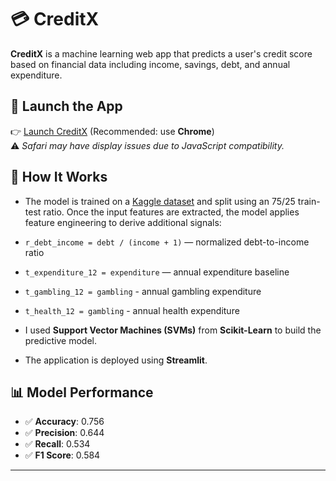 # 💳 CreditX

**CreditX** is a machine learning web app that predicts a user's credit score based on financial data including income, savings, debt, and annual expenditure.

## 🔗 Launch the App

👉 [Launch CreditX](https://creditx-nyywptbpkg9gkmtym5qeam.streamlit.app/) (Recommended: use **Chrome**)  
⚠️ *Safari may have display issues due to JavaScript compatibility.*


## 🚀 How It Works

- The model is trained on a [Kaggle dataset](https://www.kaggle.com/datasets/conorsully1/credit-score) and split using an 75/25 train-test ratio.
Once the input features are extracted, the model applies feature engineering to derive additional signals:

- `r_debt_income = debt / (income + 1)` — normalized debt-to-income ratio  
- `t_expenditure_12 = expenditure` — annual expenditure baseline  
- `t_gambling_12 = gambling` - annual gambling expenditure
- `t_health_12 = gambling` - annual health expenditure

- I used **Support Vector Machines (SVMs)** from **Scikit-Learn** to build the predictive model.
- The application is deployed using **Streamlit**.

## 📊 Model Performance

- ✅ **Accuracy**: 0.756
- ✅ **Precision**: 0.644
- ✅ **Recall**: 0.534
- ✅ **F1 Score**: 0.584
---

